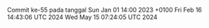 Commit ke-55 pada tanggal Sun Jan 01 14:00 2023 +0100
Fri Feb 16 14:43:06 UTC 2024
Wed May 15 07:24:05 UTC 2024
